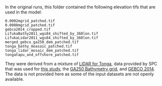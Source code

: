 In the original runs, this folder contained the following elevation tifs that are used in the model:
```
0.0002mgrid_patched.tif
0.0008mgrid_patched.tif
gebco2014_cropped.tif
LifukaBathy2011_wgs84_shifted_by_360lon.tif
LifukaLidar2011_wgs84_shifted_by_360lon.tif
merged_gebco_ga250_dem_patched.tif
tonga_bathy_moasaic_patched.tif
tonga_lidar_mosaic_dem_patched.tif
tongatapu_and_offshore_patched.tif
```

They were derived from a mixture of [LiDAR for Tonga](https://terranova.org.au/repository/paccsap-collection/airborne-light-detection-and-ranging-lidar-factsheets/lidar-tonga.pdf), data provided by SPC that was used for [this study](https://www.preventionweb.net/files/45270219.pdf), the [GA250 Bathymetry grid](https://ecat.ga.gov.au/geonetwork/srv/eng/catalog.search#/metadata/67703), and [GEBCO 2014](https://www.gebco.net/news_and_media/gebco_2014_grid.html). The data is not provided here as some of the input datasets are not openly available.

